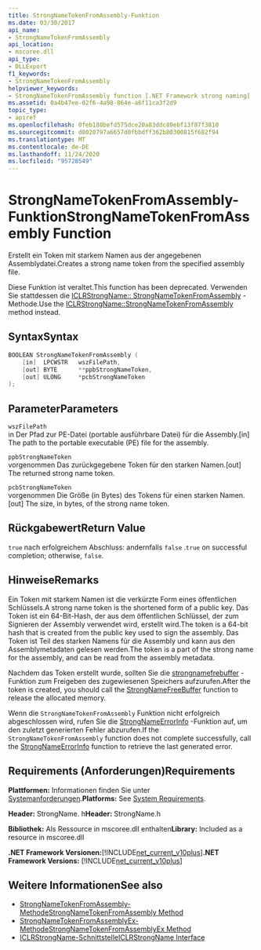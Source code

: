 ```yaml
---
title: StrongNameTokenFromAssembly-Funktion
ms.date: 03/30/2017
api_name:
- StrongNameTokenFromAssembly
api_location:
- mscoree.dll
api_type:
- DLLExport
f1_keywords:
- StrongNameTokenFromAssembly
helpviewer_keywords:
- StrongNameTokenFromAssembly function [.NET Framework strong naming]
ms.assetid: 0a4b47ee-02f6-4a98-864e-a6f11ca3f2d9
topic_type:
- apiref
ms.openlocfilehash: 0feb180befd575dce20a83ddc89ebf13f87f3810
ms.sourcegitcommit: d8020797a6657d0fbbdff362b80300815f682f94
ms.translationtype: MT
ms.contentlocale: de-DE
ms.lasthandoff: 11/24/2020
ms.locfileid: "95728549"
---
```

# <a name="strongnametokenfromassembly-function"></a><span data-ttu-id="0697e-102">StrongNameTokenFromAssembly-Funktion</span><span class="sxs-lookup"><span data-stu-id="0697e-102">StrongNameTokenFromAssembly Function</span></span>

<span data-ttu-id="0697e-103">Erstellt ein Token mit starkem Namen aus der angegebenen Assemblydatei.</span><span class="sxs-lookup"><span data-stu-id="0697e-103">Creates a strong name token from the specified assembly file.</span></span>  
  
 <span data-ttu-id="0697e-104">Diese Funktion ist veraltet.</span><span class="sxs-lookup"><span data-stu-id="0697e-104">This function has been deprecated.</span></span> <span data-ttu-id="0697e-105">Verwenden Sie stattdessen die [ICLRStrongName:: StrongNameTokenFromAssembly](../hosting/iclrstrongname-strongnametokenfromassembly-method.md) -Methode.</span><span class="sxs-lookup"><span data-stu-id="0697e-105">Use the [ICLRStrongName::StrongNameTokenFromAssembly](../hosting/iclrstrongname-strongnametokenfromassembly-method.md) method instead.</span></span>  
  
## <a name="syntax"></a><span data-ttu-id="0697e-106">Syntax</span><span class="sxs-lookup"><span data-stu-id="0697e-106">Syntax</span></span>  
  
```cpp  
BOOLEAN StrongNameTokenFromAssembly (  
    [in]  LPCWSTR   wszFilePath,  
    [out] BYTE      **ppbStrongNameToken,  
    [out] ULONG     *pcbStrongNameToken  
);  
```  
  
## <a name="parameters"></a><span data-ttu-id="0697e-107">Parameter</span><span class="sxs-lookup"><span data-stu-id="0697e-107">Parameters</span></span>  

 `wszFilePath`  
 <span data-ttu-id="0697e-108">in Der Pfad zur PE-Datei (portable ausführbare Datei) für die Assembly.</span><span class="sxs-lookup"><span data-stu-id="0697e-108">[in] The path to the portable executable (PE) file for the assembly.</span></span>  
  
 `ppbStrongNameToken`  
 <span data-ttu-id="0697e-109">vorgenommen Das zurückgegebene Token für den starken Namen.</span><span class="sxs-lookup"><span data-stu-id="0697e-109">[out] The returned strong name token.</span></span>  
  
 `pcbStrongNameToken`  
 <span data-ttu-id="0697e-110">vorgenommen Die Größe (in Bytes) des Tokens für einen starken Namen.</span><span class="sxs-lookup"><span data-stu-id="0697e-110">[out] The size, in bytes, of the strong name token.</span></span>  
  
## <a name="return-value"></a><span data-ttu-id="0697e-111">Rückgabewert</span><span class="sxs-lookup"><span data-stu-id="0697e-111">Return Value</span></span>  

 <span data-ttu-id="0697e-112">`true` nach erfolgreichem Abschluss: andernfalls `false` .</span><span class="sxs-lookup"><span data-stu-id="0697e-112">`true` on successful completion; otherwise, `false`.</span></span>  
  
## <a name="remarks"></a><span data-ttu-id="0697e-113">Hinweise</span><span class="sxs-lookup"><span data-stu-id="0697e-113">Remarks</span></span>  

 <span data-ttu-id="0697e-114">Ein Token mit starkem Namen ist die verkürzte Form eines öffentlichen Schlüssels.</span><span class="sxs-lookup"><span data-stu-id="0697e-114">A strong name token is the shortened form of a public key.</span></span> <span data-ttu-id="0697e-115">Das Token ist ein 64-Bit-Hash, der aus dem öffentlichen Schlüssel, der zum Signieren der Assembly verwendet wird, erstellt wird.</span><span class="sxs-lookup"><span data-stu-id="0697e-115">The token is a 64-bit hash that is created from the public key used to sign the assembly.</span></span> <span data-ttu-id="0697e-116">Das Token ist Teil des starken Namens für die Assembly und kann aus den Assemblymetadaten gelesen werden.</span><span class="sxs-lookup"><span data-stu-id="0697e-116">The token is a part of the strong name for the assembly, and can be read from the assembly metadata.</span></span>  
  
 <span data-ttu-id="0697e-117">Nachdem das Token erstellt wurde, sollten Sie die [strongnamefrebuffer](strongnamefreebuffer-function.md) -Funktion zum Freigeben des zugewiesenen Speichers aufzurufen.</span><span class="sxs-lookup"><span data-stu-id="0697e-117">After the token is created, you should call the [StrongNameFreeBuffer](strongnamefreebuffer-function.md) function to release the allocated memory.</span></span>  
  
 <span data-ttu-id="0697e-118">Wenn die `StrongNameTokenFromAssembly` Funktion nicht erfolgreich abgeschlossen wird, rufen Sie die [StrongNameErrorInfo](strongnameerrorinfo-function.md) -Funktion auf, um den zuletzt generierten Fehler abzurufen.</span><span class="sxs-lookup"><span data-stu-id="0697e-118">If the `StrongNameTokenFromAssembly` function does not complete successfully, call the [StrongNameErrorInfo](strongnameerrorinfo-function.md) function to retrieve the last generated error.</span></span>  
  
## <a name="requirements"></a><span data-ttu-id="0697e-119">Requirements (Anforderungen)</span><span class="sxs-lookup"><span data-stu-id="0697e-119">Requirements</span></span>  

 <span data-ttu-id="0697e-120">**Plattformen:** Informationen finden Sie unter [Systemanforderungen](../../get-started/system-requirements.md).</span><span class="sxs-lookup"><span data-stu-id="0697e-120">**Platforms:** See [System Requirements](../../get-started/system-requirements.md).</span></span>  
  
 <span data-ttu-id="0697e-121">**Header:** StrongName. h</span><span class="sxs-lookup"><span data-stu-id="0697e-121">**Header:** StrongName.h</span></span>  
  
 <span data-ttu-id="0697e-122">**Bibliothek:** Als Ressource in mscoree.dll enthalten</span><span class="sxs-lookup"><span data-stu-id="0697e-122">**Library:** Included as a resource in mscoree.dll</span></span>  
  
 <span data-ttu-id="0697e-123">**.NET Framework Versionen:**[!INCLUDE[net_current_v10plus](../../../../includes/net-current-v10plus-md.md)]</span><span class="sxs-lookup"><span data-stu-id="0697e-123">**.NET Framework Versions:** [!INCLUDE[net_current_v10plus](../../../../includes/net-current-v10plus-md.md)]</span></span>  
  
## <a name="see-also"></a><span data-ttu-id="0697e-124">Weitere Informationen</span><span class="sxs-lookup"><span data-stu-id="0697e-124">See also</span></span>

- [<span data-ttu-id="0697e-125">StrongNameTokenFromAssembly-Methode</span><span class="sxs-lookup"><span data-stu-id="0697e-125">StrongNameTokenFromAssembly Method</span></span>](../hosting/iclrstrongname-strongnametokenfromassembly-method.md)
- [<span data-ttu-id="0697e-126">StrongNameTokenFromAssemblyEx-Methode</span><span class="sxs-lookup"><span data-stu-id="0697e-126">StrongNameTokenFromAssemblyEx Method</span></span>](../hosting/iclrstrongname-strongnametokenfromassemblyex-method.md)
- [<span data-ttu-id="0697e-127">ICLRStrongName-Schnittstelle</span><span class="sxs-lookup"><span data-stu-id="0697e-127">ICLRStrongName Interface</span></span>](../hosting/iclrstrongname-interface.md)
